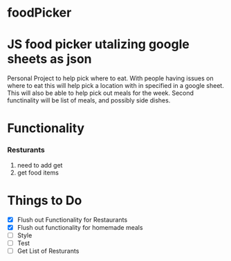 # foodPicker
JS food picker utalizing google sheets as json
=======
Personal Project to help pick where to eat. With people having issues on where to eat this will help pick a location with in specified in a google sheet.
This will also be able to help pick out meals for the week. Second functinality will be list of meals, and possibly side dishes.

# Functionality
### Resturants
1. need to  add get 
2. get food items


# Things to Do

- [x] Flush out Functionality for Restaurants
- [x] Flush out functionality for homemade meals
- [ ] Style
- [ ] Test
- [ ] Get List of Resturants
